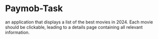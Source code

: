 # Paymob-Task
an application that displays a list of the best movies in 2024. Each movie should be clickable, leading to a details page containing all relevant information.
